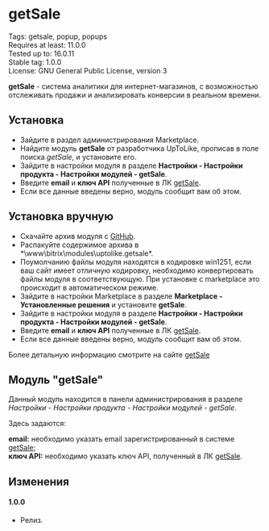 # getSale
Tags: getsale, popup, popups  
Requires at least: 11.0.0  
Tested up to: 16.0.11  
Stable tag: 1.0.0  
License: GNU General Public License, version 3  

**getSale** - система аналитики для интернет-магазинов, с возможностью отслеживать продажи и анализировать конверсии в реальном времени.

## Установка
 - Зайдите в раздел администрирования Marketplace.
 - Найдите модуль **getSale** от разработчика UpToLike, прописав в поле поиска *getSale*, и установите его.
 - Зайдите в настройки модуля в разделе **Настройки - Настройки продукта - Настройки модулей - getSale**.
 - Введите **email** и **ключ API** полученные в ЛК [getSale](http://getsale.io).
 - Если все данные введены верно, модуль сообщит вам об этом. 
 
## Установка вручную
 - Скачайте архив модуля с [GitHub](https://github.com/getsale/Bitrix).
 - Распакуйте содержимое архива в *\www\bitrix\modules\uptolike.getsale\*.
 - Поумолчанию файлы модуля находятся в кодировке win1251, если ваш сайт имеет отличную кодировку, необходимо конвертировать файлы модуля в соответствующую. При установке с marketplace это происходит в автоматическом режиме.
 - Зайдите в настройки Marketplace в разделе **Marketplace - Установленные решения** и установите **getSale**.
 - Зайдите в настройки модуля в разделе **Настройки - Настройки продукта - Настройки модулей - getSale**.
 - Введите **email** и **ключ API** полученные в ЛК [getSale](http://getsale.io).
 - Если все данные введены верно, модуль сообщит вам об этом. 

Более детальную информацию смотрите на сайте [getSale](http://getsale.io)

## Модуль "getSale"

Данный модуль находится в панели администрирования в разделе *Настройки - Настройки продукта - Настройки модулей - getSale*.

Здесь задаются:

**email:** необходимо указать email зарегистрированный в системе [getSale](http://getsale.io);  
**ключ API:** необходимо указать ключ API, полученный в ЛК [getSale](http://getsale.io).

## Изменения
#### 1.0.0
 * Релиз.
